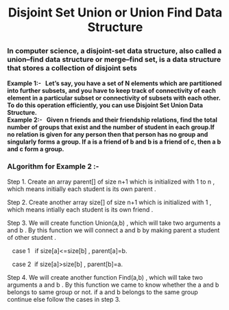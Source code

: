 # <p align="center">Disjoint Set Union or Union Find Data Structure </p>
### In computer science, a disjoint-set data structure, also called a union–find data structure or merge–find set, is a data structure that stores a collection of disjoint sets
**Example 1:- &nbsp; Let’s say, you have a set of N elements which are partitioned into further subsets, and you have to keep track of connectivity of each element in a particular subset or connectivity of subsets with each other. To do this operation efficiently, you can use Disjoint Set Union Data Structure.**  
**Example 2:- &nbsp; Given n friends and their friendship relations, find the total number of groups that exist and the number of student in each group.If no relation is given for any person then that person has no group and singularly forms a group. If a is a friend of b and b is a friend of c, then a b and c form a group.**
### ALgorithm for Example 2 :- 
Step 1. Create an array parent[] of size n+1 which is initialized with 1 to n , which means initially each student is its own parent .

Step 2. Create another array size[] of size n+1 which is initialized with 1 , which means intially  each student is its own friend .

Step 3. We will create function Union(a,b) , which will take two arguments a and b . By this function we will connect a and b by making parent a student of other student .

 &nbsp;&nbsp;&nbsp;case 1 &nbsp;   if size[a]<=size[b] , parent[a]=b.
 
 &nbsp;&nbsp;&nbsp;case 2  &nbsp;if size[a]>size[b] , parent[b]=a.
 
Step 4. We will create another function Find(a,b) , which will take two arguments a and b . By this function we came to know  whether the a and b belongs to same group or not. 
if a and b belongs to the same group continue else  follow the cases in step 3.
 
 
 

